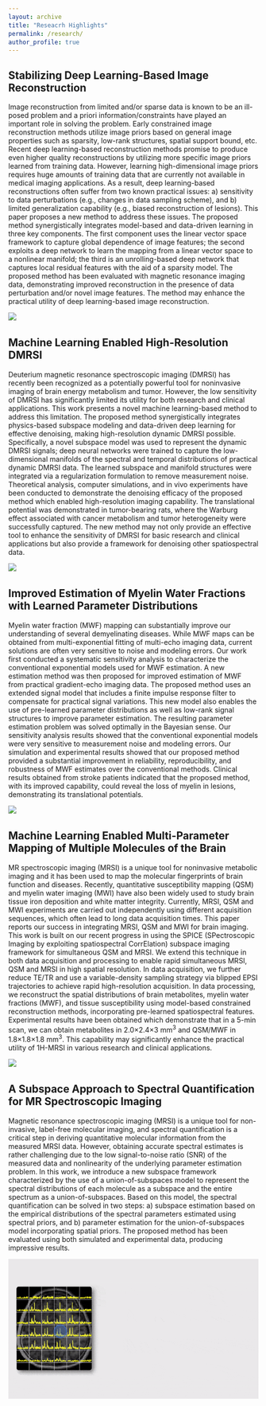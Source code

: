 ```yaml
---
layout: archive
title: "Reseacrh Highlights"
permalink: /research/
author_profile: true
---
```


## Stabilizing Deep Learning-Based Image Reconstruction
Image reconstruction from limited and/or sparse data is known to be an ill-posed problem and a priori information/constraints have played an important role in solving the problem. Early constrained image reconstruction methods utilize image priors based on general image properties such as sparsity, low-rank structures, spatial support bound, etc. Recent deep learning-based reconstruction methods promise to produce even higher quality reconstructions by utilizing more specific image priors learned from training data. However, learning high-dimensional image priors requires huge amounts of training data that are currently not available in medical imaging applications. As a result, deep learning-based reconstructions often suffer from two known practical issues: a) sensitivity to data perturbations (e.g., changes in data sampling scheme), and b) limited generalization capability (e.g., biased reconstruction of lesions). This paper proposes a new method to address these issues. The proposed method synergistically integrates model-based and data-driven learning in three key components. The first component uses the linear vector space framework to capture global dependence of image features; the second exploits a deep network to learn the mapping from a linear vector space to a nonlinear manifold; the third is an unrolling-based deep network that captures local residual features with the aid of a sparsity model. The proposed method has been evaluated with magnetic resonance imaging data, demonstrating improved reconstruction in the presence of data perturbation and/or novel image features. The method may enhance the practical utility of deep learning-based image reconstruction.

![](stableDLrecon.bmp)

## Machine Learning Enabled High-Resolution DMRSI

Deuterium magnetic resonance spectroscopic imaging (DMRSI) has recently been recognized as a potentially powerful tool for noninvasive imaging of brain energy metabolism and tumor. However, the low sensitivity of DMRSI has significantly limited its utility for both research and clinical applications. This work presents a novel machine learning-based method to address this limitation. The proposed method synergistically integrates physics-based subspace modeling and data-driven deep learning for effective denoising, making high-resolution dynamic DMRSI possible. Specifically, a novel subspace model was used to represent the dynamic DMRSI signals; deep neural networks were trained to capture the low-dimensional manifolds of the spectral and temporal distributions of practical dynamic DMRSI data. The learned subspace and manifold structures were integrated via a regularization formulation to remove measurement noise. Theoretical analysis, computer simulations, and in vivo experiments have been conducted to demonstrate the denoising efficacy of the proposed method which enabled high-resolution imaging capability. The translational potential was demonstrated in tumor-bearing rats, where the Warburg effect associated with cancer metabolism and tumor heterogeneity were successfully captured. The new method may not only provide an effective tool to enhance the sensitivity of DMRSI for basic research and clinical applications but also provide a framework for denoising other spatiospectral data.

![](DMRSI.bmp)

## Improved Estimation of Myelin Water Fractions with Learned Parameter Distributions

Myelin water fraction (MWF) mapping can substantially improve our understanding of several demyelinating diseases. While MWF maps can be obtained from multi-exponential fitting of multi-echo imaging data, current solutions are often very sensitive to noise and modeling errors. Our work first conducted a systematic sensitivity analysis to characterize the conventional exponential models used for MWF estimation. A new estimation method was then proposed for improved estimation of MWF from practical gradient-echo imaging data. The proposed method uses an extended signal model that includes a finite impulse response filter to compensate for practical signal variations. This new model also enables the use of pre-learned parameter distributions as well as low-rank signal structures to improve parameter estimation. The resulting parameter estimation problem was solved optimally in the Bayesian sense. Our sensitivity analysis results showed that the conventional exponential models were very sensitive to measurement noise and modeling errors. Our simulation and experimental results showed that our proposed method provided a substantial improvement in reliability, reproducibility, and robustness of MWF estimates over the conventional methods.  Clinical results obtained from stroke patients indicated that the proposed method, with its improved capability,  could reveal the loss of myelin in lesions, demonstrating its translational potentials.

![](MWF.bmp)

## Machine Learning Enabled Multi-Parameter Mapping of Multiple Molecules of the Brain

MR spectroscopic imaging (MRSI) is a unique tool for noninvasive metabolic imaging and it has been used to map the molecular fingerprints of brain function and diseases. Recently, quantitative susceptibility mapping (QSM) and myelin water imaging (MWI) have also been widely used to study brain tissue iron deposition and white matter integrity. Currently, MRSI, QSM and MWI experiments are carried out independently using different acquisition sequences, which often lead to long data acquisition times. This paper reports our success in integrating MRSI, QSM and MWI for brain imaging. This work is built on our recent progress in using the SPICE (SPectroscopic Imaging by exploiting spatiospectral CorrElation) subspace imaging framework for simultaneous QSM and MRSI. We extend this technique in both data acquisition and processing to enable rapid simultaneous MRSI, QSM and MRSI in high spatial resolution. In data acquisition, we further reduce TE/TR and use a variable-density sampling strategy via blipped EPSI trajectories to achieve rapid high-resolution acquisition. In data processing, we reconstruct the spatial distributions of brain metabolites, myelin water fractions (MWF), and tissue susceptibility using model-based constrained reconstruction methods, incorporating pre-learned spatiospectral features. Experimental results have been obtained which demonstrate that in a 5-min scan, we can obtain metabolites in 2.0×2.4×3 mm<sup>3</sup> and QSM/MWF in 1.8×1.8×1.8 mm<sup>3</sup>. This capability may significantly enhance the practical utility of 1H-MRSI in various research and clinical applications.

![](4MSPICE.bmp)

## A Subspace Approach to Spectral Quantification for MR Spectroscopic Imaging

Magnetic resonance spectroscopic imaging (MRSI) is a unique tool for non-invasive, label-free molecular
imaging, and spectral quantification is a critical step in deriving quantitative molecular information from the measured MRSI data. However, obtaining accurate spectral estimates is rather challenging due to the low signal-to-noise ratio (SNR) of the measured data and nonlinearity of the underlying parameter estimation problem. In this work, we introduce a new subspace framework characterized by the
use of a union-of-subspaces model to represent the spectral distributions of each molecule as a subspace and the entire spectrum as a union-of-subspaces. Based on this model, the spectral quantification can be solved in two steps: a) subspace estimation based on the empirical distributions of the spectral parameters estimated using spectral priors, and b) parameter estimation for the union-of-subspaces model incorporating spatial priors. The proposed method has been evaluated using both simulated and experimental data, producing impressive results.

![](Spectral_quantification.gif)